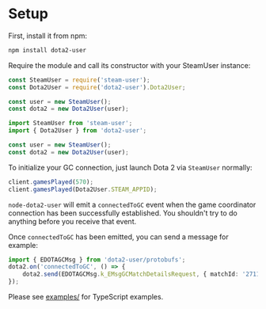 # Setup

First, install it from npm:

```bash
npm install dota2-user
```

Require the module and call its constructor with your SteamUser instance:

```js
const SteamUser = require('steam-user');
const Dota2User = require('dota2-user').Dota2User;

const user = new SteamUser();
const dota2 = new Dota2User(user);
```

```ts
import SteamUser from 'steam-user';
import { Dota2User } from 'dota2-user';

const user = new SteamUser();
const dota2 = new Dota2User(user);
```

To initialize your GC connection, just launch Dota 2 via `SteamUser` normally:

```js
client.gamesPlayed(570);
client.gamesPlayed(Dota2User.STEAM_APPID);
```

`node-dota2-user` will emit a `connectedToGC` event when the game coordinator connection has been successfully established. You shouldn't try to do anything before you receive that event.

Once `connectedToGC` has been emitted, you can send a message for example:

```ts
import { EDOTAGCMsg } from 'dota2-user/protobufs';
dota2.on('connectedToGC', () => {
    dota2.send(EDOTAGCMsg.k_EMsgGCMatchDetailsRequest, { matchId: '271145478' });
});
```

Please see [examples/](./examples/README.md) for TypeScript examples.
